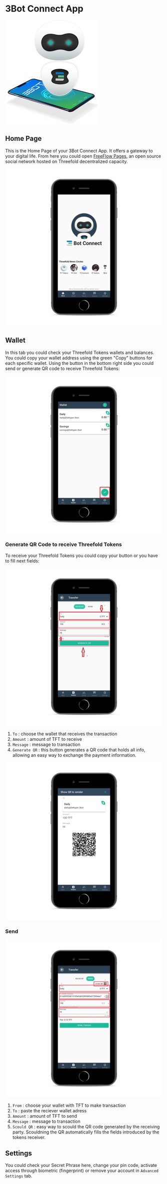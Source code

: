 <!--- original content: https://github.com/Threefoldfoundation/info_Threefold/tree/development/src/docs/token/apps_wallets --->
# 3Bot Connect App

![](./img/3bot_intro.png)

## Home Page

This is the Home Page of your 3Bot Connect App. It offers a gateway to your digital life. From here you could open [FreeFlow Pages](https://freeflowpages.com/), an open source social network hosted on Threefold decentralized capacity. 

![](./img/3bot_home_page.png )

## Wallet

In this tab you could check your Threefold Tokens wallets and balances. You could copy your wallet address using the green "Copy" buttons for each specific wallet. Using the button in the bottom right side you could send or generate QR code to receive Threefold Tokens:

![](./img/3bot_wallet_1.png )


### Generate QR Code to receive Threefold Tokens

To receive your Threefold Tokens you could copy your button or you have to fill next fields:

![](./img/3bot_wallet_2.png)

1) `To` : choose the wallet that receives the transaction
2) `Amount` : amount of TFT to receive
3) `Message` : message to transaction
4) `Generate QR` : this button generates a QR code that holds all info, allowing an easy way to exchange the payment information. 

![](./img/3bot_wallet_3.png )

### Send


![](./img/3bot_wallet_4.png )

1) `From` : choose your wallet with TFT to make transaction
2) `To` : paste the reciever wallet adress
3) `Amount` : amount of TFT to send
4) `Message` : message to transaction
5) `Scould QR` : easy way to scould the QR code generated by the receiving party. Scouldning the QR automatically fills the fields introduced by the tokens receiver. 

## Settings
You could check your Secret Phrase here, change your pin code, activate access through biometric (fingerprint) or remove your account in `Advanced Settings` tab.

